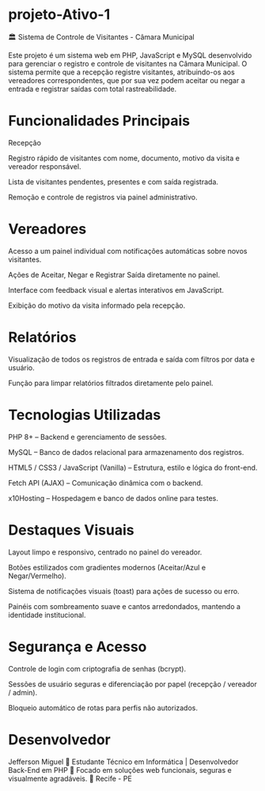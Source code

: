 # projeto-Ativo-1
🏛 Sistema de Controle de Visitantes - Câmara Municipal

Este projeto é um sistema web em PHP, JavaScript e MySQL desenvolvido para gerenciar o registro e controle de visitantes na Câmara Municipal.
O sistema permite que a recepção registre visitantes, atribuindo-os aos vereadores correspondentes, que por sua vez podem aceitar ou negar a entrada e registrar saídas com total rastreabilidade.




# Funcionalidades Principais

 Recepção

Registro rápido de visitantes com nome, documento, motivo da visita e vereador responsável.

Lista de visitantes pendentes, presentes e com saída registrada.

Remoção e controle de registros via painel administrativo.


# Vereadores

Acesso a um painel individual com notificações automáticas sobre novos visitantes.

Ações de Aceitar, Negar e Registrar Saída diretamente no painel.

Interface com feedback visual e alertas interativos em JavaScript.

Exibição do motivo da visita informado pela recepção.


# Relatórios

Visualização de todos os registros de entrada e saída com filtros por data e usuário.

Função para limpar relatórios filtrados diretamente pelo painel.




# Tecnologias Utilizadas

PHP 8+ – Backend e gerenciamento de sessões.

MySQL – Banco de dados relacional para armazenamento dos registros.

HTML5 / CSS3 / JavaScript (Vanilla) – Estrutura, estilo e lógica do front-end.

Fetch API (AJAX) – Comunicação dinâmica com o backend.

x10Hosting – Hospedagem e banco de dados online para testes.





# Destaques Visuais

Layout limpo e responsivo, centrado no painel do vereador.

Botões estilizados com gradientes modernos (Aceitar/Azul e Negar/Vermelho).

Sistema de notificações visuais (toast) para ações de sucesso ou erro.

Painéis com sombreamento suave e cantos arredondados, mantendo a identidade institucional.





# Segurança e Acesso

Controle de login com criptografia de senhas (bcrypt).

Sessões de usuário seguras e diferenciação por papel (recepção / vereador / admin).

Bloqueio automático de rotas para perfis não autorizados.




# Desenvolvedor

Jefferson Miguel
💼 Estudante Técnico em Informática | Desenvolvedor Back-End em PHP
💬 Focado em soluções web funcionais, seguras e visualmente agradáveis.
📍 Recife - PE
